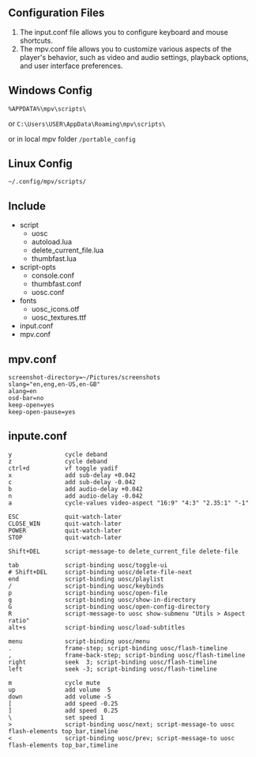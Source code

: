 ## Configuration Files

1. The input.conf file allows you to configure keyboard and mouse shortcuts.
2. The mpv.conf file allows you to customize various aspects of the player's behavior, such as video and audio settings, playback options, and user interface preferences.

## Windows Config

`%APPDATA%\mpv\scripts\`

or 
`C:\Users\USER\AppData\Roaming\mpv\scripts\`

or in local mpv folder 
`/portable_config`

## Linux Config 

`~/.config/mpv/scripts/`

## Include

- script
    - uosc
    - autoload.lua
    - delete_current_file.lua
    - thumbfast.lua
- script-opts
    - console.conf
    - thumbfast.conf
    - uosc.conf
- fonts
    - uosc_icons.otf
    - uosc_textures.ttf
- input.conf
- mpv.conf

## mpv.conf

```
screenshot-directory=~/Pictures/screenshots
slang="en,eng,en-US,en-GB"
alang=en
osd-bar=no  
keep-open=yes
keep-open-pause=yes

```

## inpute.conf

```
y               cycle deband
z               cycle deband
ctrl+d          vf toggle yadif
x               add sub-delay +0.042
c               add sub-delay -0.042
b               add audio-delay +0.042
n               add audio-delay -0.042
a               cycle-values video-aspect "16:9" "4:3" "2.35:1" "-1"

ESC             quit-watch-later
CLOSE_WIN       quit-watch-later
POWER           quit-watch-later
STOP            quit-watch-later

Shift+DEL       script-message-to delete_current_file delete-file

tab             script-binding uosc/toggle-ui
# Shift+DEL     script-binding uosc/delete-file-next
end             script-binding uosc/playlist
/               script-binding uosc/keybinds
p               script-binding uosc/open-file
g               script-binding uosc/show-in-directory
G               script-binding uosc/open-config-directory
R               script-message-to uosc show-submenu "Utils > Aspect ratio"
alt+s           script-binding uosc/load-subtitles

menu            script-binding uosc/menu
.               frame-step; script-binding uosc/flash-timeline
,               frame-back-step; script-binding uosc/flash-timeline
right           seek  3; script-binding uosc/flash-timeline
left            seek -3; script-binding uosc/flash-timeline

m               cycle mute
up              add volume  5
down            add volume -5
[               add speed -0.25
]               add speed  0.25
\               set speed 1
>               script-binding uosc/next; script-message-to uosc flash-elements top_bar,timeline
<               script-binding uosc/prev; script-message-to uosc flash-elements top_bar,timeline
```
